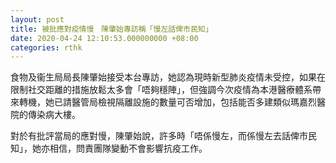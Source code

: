 ```yaml
---
layout: post
title: 被批應對疫情慢　陳肇始專訪稱「慢左話俾市民知」
date: 2020-04-24 12:10:53.000000000 +08:00
categories: rthk
---
```


食物及衞生局局長陳肇始接受本台專訪，她認為現時新型肺炎疫情未受控，如果在限制社交距離的措施放鬆太多會「唔夠穩陣」，但強調今次疫情為本港醫療體系帶來轉機，她已請醫管局檢視隔離設施的數量可否增加，包括能否多建類似瑪嘉烈醫院的傳染病大樓。

對於有批評當局的應對慢，陳肇始說，許多時「唔係慢左，而係慢左去話俾市民知」，她亦相信，問責團隊變動不會影響抗疫工作。
